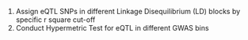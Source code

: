 1. Assign eQTL SNPs in different Linkage Disequilibrium (LD) blocks by specific r square cut-off
2. Conduct Hypermetric Test for eQTL in different GWAS bins
